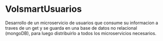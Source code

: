 # VolsmartUsuarios
Desarrollo de un microservicio de usuarios que consume su informacion a traves de un get y se guarda en una base de datos no relacional (mongoDB), para luego distribuirlo a todos los microservicios necesarios.
